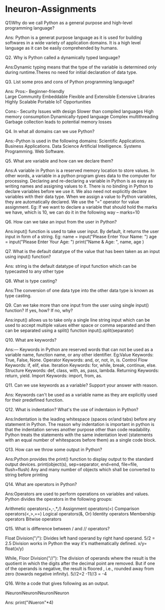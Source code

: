 # Ineuron-Assignments
Q1)Why do we call Python as a general purpose and high-level programming language?

Ans: Python is a generat purpose language as it is used for building softwares in a wide variety of application domains.
     It is a high level language as it can be easily comprehended by humans.
     
Q2. Why is Python called a dynamically typed language?

Ans:Dynamic typing means that the type of the variable is determined only during runtime.Theres no need for initial declaration of data type.

Q3. List some pros and cons of Python programming language?

Ans:
Pros:-
Beginner-friendly	
Large Community	
Embeddable
Flexible and Extensible	
Extensive Libraries	
Highly Scalable	
Portable
IoT Opportunities

Cons:-
Security
Issues with design
Slower than compiled languages
High memory consumption 
Dynamically-typed language
Complex multithreading
Garbage collection leads to potential memory losses

Q4. In what all domains can we use Python?

Ans:-Python is used in the following domains:
Scientific Applications.
Business Applications.
Data Science
Artificial Intelligence.
Systems Programming.
Web Software.

Q5. What are variable and how can we declare them?

Ans:A variable in Python is a reserved memory location to store values. In other words, a variable in a python program gives data to the computer for processing. Declaring and re-declaring a variable in Python is as easy as writing names and assigning values to it.
There is no binding in Python to declare variables before we use it. We also need not explicitly declare variables with their data type. When we assign a value to Python variables, they are automatically declared.
We use the “=” operator for value assignment.
Eg:
If we want to declare a variable that should hold the marks we have, which is 10, we can do it in the following way –
marks=10

Q6. How can we take an input from the user in Python?

Ans:input() function is used to take user input. 
By default, it returns the user input in form of a string.
Eg:
name = input("Please Enter Your Name: ") 
age = input("Please Enter Your Age: ")
print("Name & Age: ", name, age )

Q7. What is the default datatype of the value that has been taken as an input using input() function?

Ans: string is the default datatype of input function which can be typecasted to any other type

Q8. What is type casting?

Ans:The conversion of one data type into the other data type is known as type casting.

Q9. Can we take more than one input from the user using single input() function? If yes, how? If no, why?

Ans:input() allows us to take only a single line string input which can be used to accept multiple values either space or comma separated and then can be separated using a split() function
input().split(separator)

Q10. What are keywords?

Ans:— Keywords in Python are reserved words that can not be used as a variable name, function name, or any other identifier.
Eg:Value Keywords: True, False, None.
Operator Keywords: and, or, not, in, is.
Control Flow Keywords: if, elif, else.
Iteration Keywords: for, while, break, continue, else.
Structure Keywords: def, class, with, as, pass, lambda.
Returning Keywords: return, yield.
Import Keywords: import, from, as.

Q11. Can we use keywords as a variable? Support your answer with reason.

Ans:  Keywords can't be used as a variable name as they are explicitly used for their predefined function.

Q12. What is indentation? What's the use of indentaion in Python?

Ans:Indentation is the leading whitespace (spaces or/and tabs) before any statement in Python. The reason why indentation is important in python is that the indentation serves another purpose other than code readability. Python treats the statements with the same indentation level (statements with an equal number of whitespaces before them) as a single code block.

Q13. How can we throw some output in Python?

Ans:Python provides the print() function to display output to the standard output devices. 
print(object(s), sep=separator, end=end, file=file, flush=flush)
Any and many number of objects which shall be converted to string before printing

Q14. What are operators in Python?

Ans:Operators are used to perform operations on variables and values.
Python divides the operators in the following groups:

Arithmetic operators(+,-,*,/)
Assignment operators(=)
Comparison operators(<,>,==)
Logical operators(&, Or)
Identity operators
Membership operators
Bitwise operators

Q15. What is difference between / and // operators?

Float Division("/"): Divides left hand operand by right hand operand.
5/2 = 2.5
Division works in Python the way it's mathematically defined.
x/y= float(x/y)

While,
Floor Division("//"): The division of operands where the result is the quotient in which the digits after the decimal point are removed. But if one of the operands is negative, the result is floored , i.e., rounded away from zero (towards negative infinity).
5//2=2
-11//3 = -4

Q16. Write a code that gives following as an output.

iNeuroniNeuroniNeuroniNeuron

Ans: print("iNueron"*4)

